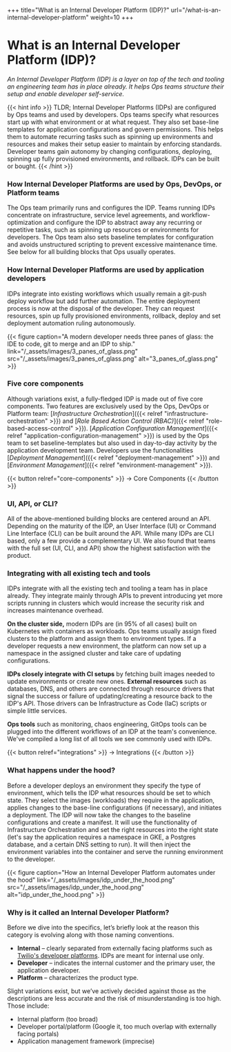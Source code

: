 +++
title="What is an Internal Developer Platform (IDP)?"
url="/what-is-an-internal-developer-platform"
weight=10
+++

# What is an Internal Developer Platform (IDP)?

_An Internal Developer Platform (IDP) is a layer on top of the tech and tooling an engineering team has in place already. It helps Ops teams structure their setup and enable developer self-service._

{{< hint info >}}
TLDR; Internal Developer Platforms (IDPs) are configured by Ops teams and used by developers. Ops teams specify what resources start up with what environment or at what request. They also set base-line templates for application configurations and govern permissions. This helps them to automate recurring tasks such as spinning up environments and resources and makes their setup easier to maintain by enforcing standards. Developer teams gain autonomy by changing configurations, deploying, spinning up fully provisioned environments, and rollback. IDPs can be built or bought.
{{< /hint >}}

### How Internal Developer Platforms are used by Ops, DevOps, or Platform teams

The Ops team primarily runs and configures the IDP. Teams running IDPs concentrate on infrastructure, service level agreements, and workflow-optimization and configure the IDP to abstract away any recurring or repetitive tasks, such as spinning up resources or environments for developers. The Ops team also sets baseline templates for configuration and avoids unstructured scripting to prevent excessive maintenance time. See below for all building blocks that Ops usually operates.

### How Internal Developer Platforms are used by application developers

IDPs integrate into existing workflows which usually remain a git-push deploy workflow but add further automation. The entire deployment process is now at the disposal of the developer. They can request resources, spin up fully provisioned environments, rollback, deploy and set deployment automation ruling autonomously.

{{< figure caption="A modern developer needs three panes of glass: the IDE to code, git to merge and an IDP to ship." link="/_assets/images/3_panes_of_glass.png" src="/_assets/images/3_panes_of_glass.png" alt="3_panes_of_glass.png" >}}

### Five core components

Although variations exist, a fully-fledged IDP is made out of five core components. Two features are exclusively used by the Ops, DevOps or Platform team: [_Infrastructure Orchestration_]({{< relref "infrastructure-orchestration" >}}) and [_Role Based Action Control (RBAC)_]({{< relref "role-based-access-control" >}}). [_Application Configuration Management_]({{< relref "application-configuration-management" >}}) is used by the Ops team to set baseline-templates but also used in day-to-day activity by the application development team. Developers use the functionalities [_Deployment Management_]({{< relref "deployment-management" >}}) and [_Environment Management_]({{< relref "environment-management" >}}).  

{{< button relref="core-components" >}}
-> Core Components
{{< /button >}}

### UI, API, or CLI?

All of the above-mentioned building blocks are centered around an API. Depending on the maturity of the IDP, an User Interface (UI) or Command Line Interface (CLI) can be built around the API. While many IDPs are CLI based, only a few provide a complementary UI. We also found that teams with the full set (UI, CLI, and API) show the highest satisfaction with the product. 

### Integrating with all existing tech and tools

IDPs integrate with all the existing tech and tooling a team has in place already. They integrate mainly through APIs to prevent introducing yet more scripts running in clusters which would increase the security risk and increases maintenance overhead.
  
**On the cluster side,** modern IDPs are (in 95% of all cases) built on Kubernetes with containers as workloads. Ops teams usually assign fixed clusters to the platform and assign them to environment types. If a developer requests a new environment, the platform can now set up a namespace in the assigned cluster and take care of updating configurations.
  
**IDPs closely integrate with CI setups** by fetching built images needed to update environments or create new ones. **External resources** such as databases, DNS, and others are connected through resource drivers that signal the success or failure of updating/creating a resource back to the IDP's API. Those drivers can be Infrastructure as Code (IaC) scripts or simple little services.

**Ops tools** such as monitoring, chaos engineering, GitOps tools can be plugged into the different workflows of an IDP at the team's convenience. We've compiled a long list of all tools we see commonly used with IDPs.

{{< button relref="integrations" >}}
-> Integrations
{{< /button >}}

### What happens under the hood?

Before a developer deploys an environment they specify the type of environment, which tells the IDP what resources should be set to which state. They select the images (workloads) they require in the application, applies changes to the base-line configurations (if necessary), and initiates a deployment. The IDP will now take the changes to the baseline configurations and create a manifest. It will use the functionality of Infrastructure Orchestration and set the right resources into the right state (let's say the application requires a namespace in GKE, a Postgres database, and a certain DNS setting to run). It will then inject the environment variables into the container and serve the running environment to the developer.

{{< figure caption="How an Internal Developer Platform automates under the hood" link="/_assets/images/idp_under_the_hood.png" src="/_assets/images/idp_under_the_hood.png" alt="idp_under_the_hood.png" >}}

### Why is it called an Internal Developer Platform?

Before we dive into the specifics, let’s briefly look at the reason this category is evolving along with those naming conventions.

- **Internal** – clearly separated from externally facing platforms such as [Twilio's developer platforms](https://www.twilio.com/platform). IDPs are meant for internal use only.
- **Developer** – indicates the internal customer and the primary user, the application developer. 
- **Platform** – characterizes the product type.

Slight variations exist, but we’ve actively decided against those as the descriptions are less accurate and the risk of misunderstanding is too high. Those include:

- Internal platform (too broad)
- Developer portal/platform (Google it, too much overlap with externally facing portals)
- Application management framework (imprecise)
